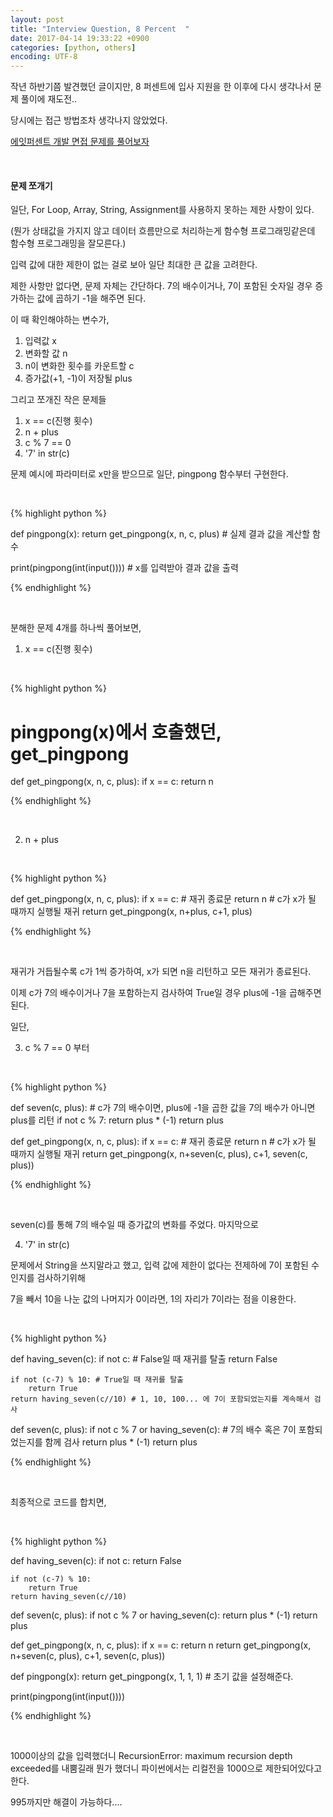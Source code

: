 ```yaml
---
layout: post
title: "Interview Question, 8 Percent  "
date: 2017-04-14 19:33:22 +0900
categories: [python, others]
encoding: UTF-8
---
```


작년 하반기쯤 발견했던 글이지만, 8 퍼센트에 입사 지원을 한 이후에 다시 생각나서 
문제 풀이에 재도전.. 

당시에는 접근 방법조차 생각나지 않았었다. 

[에잇퍼센트 개발 면접 문제를 풀어보자](https://brunch.co.kr/@sunghokimnxag/5)


<br/>


#### 문제 쪼개기 

일단, For Loop, Array, String, Assignment를 사용하지 못하는 제한 사항이 있다.

(뭔가 상태값을 가지지 않고 데이터 흐름만으로 처리하는게 함수형 프로그래밍같은데 
함수형 프로그래밍을 잘모른다.) 


입력 값에 대한 제한이 없는 걸로 보아 일단 최대한 큰 값을 고려한다. 


제한 사항만 없다면, 문제 자체는 간단하다. 7의 배수이거나, 7이 포함된 숫자일 경우 
증가하는 값에 곱하기 -1을 해주면 된다. 


이 때 확인해야하는 변수가, 

1. 입력값 x
2. 변화할 값 n
3. n이 변화한 횟수를 카운트할 c
4. 증가값(+1, -1)이 저장될 plus


그리고 쪼개진 작은 문제들 

1. x == c(진행 횟수)
2. n + plus
3. c % 7 == 0 
4. '7' in str(c) 


문제 예시에 파라미터로 x만을 받으므로 일단, pingpong 함수부터 구현한다.


<br/>


{% highlight python %}


def pingpong(x):
    return get_pingpong(x, n, c, plus) # 실제 결과 값을 계산할 함수
    

print(pingpong(int(input()))) # x를 입력받아 결과 값을 출력

{% endhighlight %}


<br/>


분해한 문제 4개를 하나씩 풀어보면,

1. x == c(진행 횟수)

<br/>

{% highlight python %}


# pingpong(x)에서 호출했던, get_pingpong
def get_pingpong(x, n, c, plus):
    if x == c:
        return n


{% endhighlight %}

<br/>


2. n + plus

<br/>

{% highlight python %}


def get_pingpong(x, n, c, plus):
    if x == c: # 재귀 종료문
        return n
    # c가 x가 될 때까지 실행될 재귀
    return get_pingpong(x, n+plus, c+1, plus)

{% endhighlight %}

<br/>

재귀가 거듭될수록 c가 1씩 증가하여, x가 되면 n을 리턴하고 모든 재귀가 종료된다. 


이제 c가 7의 배수이거나 7을 포함하는지 검사하여 True일 경우 plus에 -1을 곱해주면 된다. 

일단, 

3. c % 7 == 0 부터 

<br/>

{% highlight python %}

def seven(c, plus): # c가 7의 배수이면, plus에 -1을 곱한 값을 7의 배수가 아니면 plus를 리턴
    if not c % 7:
        return plus * (-1)
    return plus


def get_pingpong(x, n, c, plus):
    if x == c: # 재귀 종료문
        return n
    # c가 x가 될 때까지 실행될 재귀
    return get_pingpong(x, n+seven(c, plus), c+1, seven(c, plus))

{% endhighlight %}

<br/>

seven(c)를 통해 7의 배수일 때 증가값의 변화를 주었다. 마지막으로 

4. '7' in str(c) 

문제에서 String을 쓰지말라고 했고, 입력 값에 제한이 없다는 전제하에 7이 포함된 수인지를 검사하기위해

7을 빼서 10을 나눈 값의 나머지가 0이라면, 1의 자리가 7이라는 점을 이용한다.

<br/>

{% highlight python %}

def having_seven(c):
    if not c: # False일 때 재귀를 탈출
        return False
    
    if not (c-7) % 10: # True일 때 재귀를 탈출
        return True
    return having_seven(c//10) # 1, 10, 100... 에 7이 포함되었는지를 계속해서 검사


def seven(c, plus): 
    if not c % 7 or having_seven(c): # 7의 배수 혹은 7이 포함되었는지를 함께 검사
        return plus * (-1)
    return plus

{% endhighlight %}

<br/>


최종적으로 코드를 합치면, 

<br/>

{% highlight python %}

def having_seven(c):
    if not c:
        return False

    if not (c-7) % 10:
        return True
    return having_seven(c//10)


def seven(c, plus):
    if not c % 7 or having_seven(c):
        return plus * (-1)
    return plus


def get_pingpong(x, n, c, plus):
    if x == c:
        return n
    return get_pingpong(x, n+seven(c, plus), c+1, seven(c, plus))


def pingpong(x):
    return get_pingpong(x, 1, 1, 1) # 초기 값을 설정해준다.


print(pingpong(int(input())))


{% endhighlight %}

<br/>

1000이상의 값을 입력했더니 RecursionError: maximum recursion depth exceeded를
내뿜길래 뭔가 했더니 파이썬에서는 리컬전을 1000으로 제한되어있다고 한다.

995까지만 해결이 가능하다....

<br/>
<br/>
